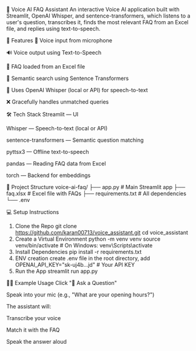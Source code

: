 📢 Voice AI FAQ Assistant
An interactive Voice AI application built with Streamlit, OpenAI Whisper, and sentence-transformers, which listens to a user's question, transcribes it, finds the most relevant FAQ from an Excel file, and replies using text-to-speech.

🚀 Features
🎤 Voice input from microphone

🔊 Voice output using Text-to-Speech

📁 FAQ loaded from an Excel file

🤖 Semantic search using Sentence Transformers

🧠 Uses OpenAI Whisper (local or API) for speech-to-text

❌ Gracefully handles unmatched queries

🛠️ Tech Stack
Streamlit — UI

Whisper — Speech-to-text (local or API)

sentence-transformers — Semantic question matching

pyttsx3 — Offline text-to-speech

pandas — Reading FAQ data from Excel

torch — Backend for embeddings

📂 Project Structure
voice-ai-faq/
├── app.py                  # Main Streamlit app
├── faq.xlsx                # Excel file with FAQs
├── requirements.txt        # All dependencies
└── .env


💻 Setup Instructions
1. Clone the Repo
git clone https://github.com/karan00713/voice_assistant.git
cd voice_assistant
2. Create a Virtual Environment
python -m venv venv
source venv/bin/activate    # On Windows: venv\Scripts\activate
3. Install Dependencies
pip install -r requirements.txt
4. ENV creation
create .env file in the root directory, add OPENAI_API_KEY="sk-uj4b...jd" # Your API KEY
5. Run the App
streamlit run app.py


🙋‍♂️ Example Usage
Click "🎤 Ask a Question"

Speak into your mic (e.g., "What are your opening hours?")

The assistant will:

Transcribe your voice

Match it with the FAQ

Speak the answer aloud
